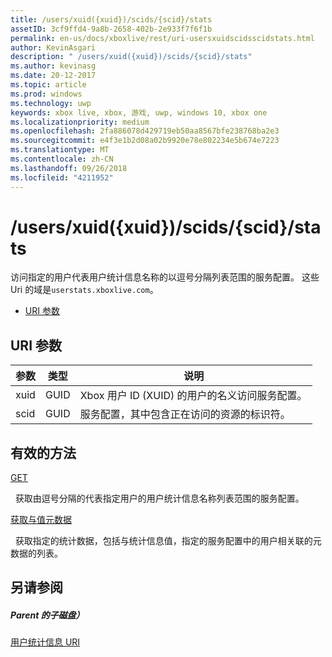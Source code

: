 ```yaml
---
title: /users/xuid({xuid})/scids/{scid}/stats
assetID: 3cf9ffd4-9a8b-2658-402b-2e933f7f6f1b
permalink: en-us/docs/xboxlive/rest/uri-usersxuidscidsscidstats.html
author: KevinAsgari
description: " /users/xuid({xuid})/scids/{scid}/stats"
ms.author: kevinasg
ms.date: 20-12-2017
ms.topic: article
ms.prod: windows
ms.technology: uwp
keywords: xbox live, xbox, 游戏, uwp, windows 10, xbox one
ms.localizationpriority: medium
ms.openlocfilehash: 2fa886078d429719eb50aa8567bfe238768ba2e3
ms.sourcegitcommit: e4f3e1b2d08a02b9920e78e802234e5b674e7223
ms.translationtype: MT
ms.contentlocale: zh-CN
ms.lasthandoff: 09/26/2018
ms.locfileid: "4211952"
---
```

# <a name="usersxuidxuidscidsscidstats"></a>/users/xuid({xuid})/scids/{scid}/stats
访问指定的用户代表用户统计信息名称的以逗号分隔列表范围的服务配置。 这些 Uri 的域是`userstats.xboxlive.com`。
 
  * [URI 参数](#ID4EV)
 
<a id="ID4EV"></a>

 
## <a name="uri-parameters"></a>URI 参数
 
| 参数| 类型| 说明| 
| --- | --- | --- | 
| xuid| GUID| Xbox 用户 ID (XUID) 的用户的名义访问服务配置。| 
| scid| GUID| 服务配置，其中包含正在访问的资源的标识符。| 
  
<a id="ID4E4B"></a>

 
## <a name="valid-methods"></a>有效的方法

[GET](uri-usersxuidscidsscidstatsget.md)

&nbsp;&nbsp;获取由逗号分隔的代表指定用户的用户统计信息名称列表范围的服务配置。

[获取与值元数据](uri-usersxuidscidsscidstatsgetvaluemetadata.md)

&nbsp;&nbsp;获取指定的统计数据，包括与统计信息值，指定的服务配置中的用户相关联的元数据的列表。
 
<a id="ID4EKC"></a>

 
## <a name="see-also"></a>另请参阅
 
<a id="ID4EMC"></a>

 
##### <a name="parent"></a>Parent 的子磁盘） 

[用户统计信息 URI](atoc-reference-userstats.md)

   